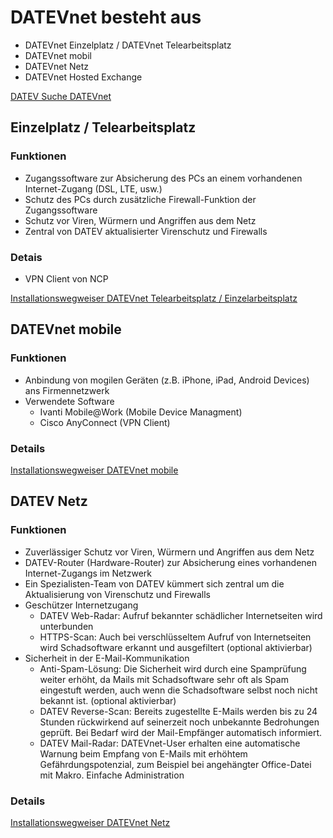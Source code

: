 # DATEVnet besteht aus

- DATEVnet Einzelplatz / DATEVnet Telearbeitsplatz
- DATEVnet mobil
- DATEVnet Netz
- DATEVnet Hosted Exchange


[DATEV Suche DATEVnet](https://www.datev.de/web/de/suche/?query=datevnet)


## Einzelplatz / Telearbeitsplatz

### Funktionen

- Zugangssoftware zur Absicherung des PCs an einem vorhandenen Internet-Zugang (DSL, LTE, usw.)
- Schutz des PCs durch zusätzliche Firewall-Funktion der Zugangssoftware
- Schutz vor Viren, Würmern und Angriffen aus dem Netz
- Zentral von DATEV aktualisierter Virenschutz und Firewalls

### Detais

- VPN Client von NCP

[Installationswegweiser DATEVnet Telearbeitsplatz / Einzelarbeitsplatz](https://apps.datev.de/help-center/documents/0904062)


## DATEVnet mobile

### Funktionen

- Anbindung von mogilen Geräten (z.B. iPhone, iPad, Android Devices) ans Firmennetzwerk
- Verwendete Software
  - Ivanti Mobile@Work (Mobile Device Managment)
  - Cisco AnyConnect (VPN Client)

### Details


[Installationswegweiser DATEVnet mobile](https://apps.datev.de/help-center/documents/0904059)


## DATEV Netz

### Funktionen

- Zuverlässiger Schutz vor Viren, Würmern und Angriffen aus dem Netz
- DATEV-Router (Hardware-Router) zur Absicherung eines vorhandenen Internet-Zugangs im Netzwerk
- Ein Spezialisten-Team von DATEV kümmert sich zentral um die Aktualisierung von Virenschutz und Firewalls
- Geschützer Internetzugang
  - DATEV Web-Radar: Aufruf bekannter schädlicher Internetseiten wird unterbunden
  - HTTPS-Scan: Auch bei verschlüsseltem Aufruf von Internetseiten wird Schadsoftware erkannt und ausgefiltert (optional aktivierbar)
- Sicherheit in der E-Mail-Kommunikation
  - Anti-Spam-Lösung: Die Sicherheit wird durch eine Spamprüfung weiter erhöht, da Mails mit Schadsoftware sehr oft als Spam eingestuft werden, auch wenn die Schadsoftware selbst noch nicht bekannt ist. (optional aktivierbar)
  - DATEV Reverse-Scan: Bereits zugestellte E-Mails werden bis zu 24 Stunden rückwirkend auf seinerzeit noch unbekannte Bedrohungen geprüft. Bei Bedarf wird der Mail-Empfänger automatisch informiert.
  - DATEV Mail-Radar: DATEVnet-User erhalten eine automatische Warnung beim Empfang von E-Mails mit erhöhtem Gefährdungspotenzial, zum Beispiel bei angehängter Office-Datei mit Makro.
Einfache Administration

### Details

[Installationswegweiser DATEVnet Netz](https://apps.datev.de/help-center/documents/0904061)